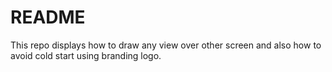 # README #

This repo displays how to draw any view over other screen and also how to avoid cold start using branding logo.